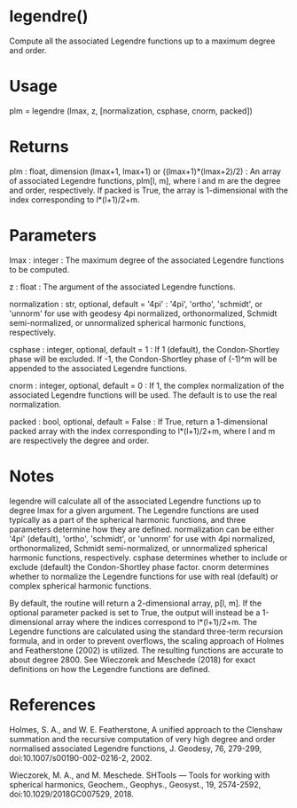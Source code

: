 # legendre()

Compute all the associated Legendre functions up to a maximum degree and
order.

# Usage

plm = legendre (lmax, z, [normalization, csphase, cnorm, packed])

# Returns

plm : float, dimension (lmax+1, lmax+1) or ((lmax+1)\*(lmax+2)/2)
:   An array of associated Legendre functions, plm[l, m], where l and m
    are the degree and order, respectively. If packed is True, the array
    is 1-dimensional with the index corresponding to l\*(l+1)/2+m.

# Parameters

lmax : integer
:   The maximum degree of the associated Legendre functions to be computed.

z : float
:   The argument of the associated Legendre functions.

normalization : str, optional, default = '4pi'
:   '4pi', 'ortho', 'schmidt', or 'unnorm' for use with geodesy 4pi
    normalized, orthonormalized, Schmidt semi-normalized, or unnormalized
    spherical harmonic functions, respectively.

csphase : integer, optional, default = 1
:   If 1 (default), the Condon-Shortley phase will be excluded. If -1, the
    Condon-Shortley phase of (-1)^m will be appended to the associated
    Legendre functions.

cnorm : integer, optional, default = 0
:   If 1, the complex normalization of the associated Legendre functions
    will be used. The default is to use the real normalization.

packed : bool, optional, default = False
:   If True, return a 1-dimensional packed array with the index
    corresponding to l\*(l+1)/2+m, where l and m are respectively the
    degree and order.

# Notes

legendre will calculate all of the associated Legendre functions up to
degree lmax for a given argument. The Legendre functions are used typically
as a part of the spherical harmonic functions, and three parameters
determine how they are defined. normalization can be either '4pi'
(default), 'ortho', 'schmidt', or 'unnorm' for use with 4pi normalized,
orthonormalized, Schmidt semi-normalized, or unnormalized spherical
harmonic functions, respectively. csphase determines whether to include
or exclude (default) the Condon-Shortley phase factor. cnorm determines
whether to normalize the Legendre functions for use with real (default)
or complex spherical harmonic functions.

By default, the routine will return a 2-dimensional array, p[l, m]. If the
optional parameter packed is set to True, the output will instead be a
1-dimensional array where the indices correspond to l\*(l+1)/2+m. The
Legendre functions are calculated using the standard three-term recursion
formula, and in order to prevent overflows, the scaling approach of Holmes
and Featherstone (2002) is utilized. The resulting functions are accurate
to about degree 2800. See Wieczorek and Meschede (2018) for exact
definitions on how the Legendre functions are defined.

# References

Holmes, S. A., and W. E. Featherstone, A unified approach to the Clenshaw
summation and the recursive computation of very high degree and order
normalised associated Legendre functions, J. Geodesy, 76, 279-299,
doi:10.1007/s00190-002-0216-2, 2002.

Wieczorek, M. A., and M. Meschede. SHTools — Tools for working with
spherical harmonics, Geochem., Geophys., Geosyst., 19, 2574-2592,
doi:10.1029/2018GC007529, 2018.

